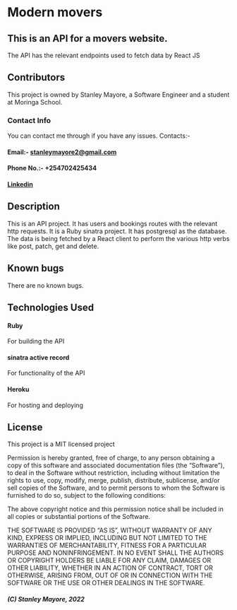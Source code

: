 # Modern movers
## This is an API for a movers website.
The API has the relevant endpoints used to fetch data by React JS

## Contributors
This project is owned by Stanley Mayore, a Software Engineer and a student at Moringa School.

### Contact Info
You can contact me through if you have any issues. 
Contacts:-
   #### Email:- stanleymayore2@gmail.com
   #### Phone No.:- +254702425434
   #### [Linkedin]("www.linkedin.com/in/stanley-mayore")

## Description
This is an API project. It has users and bookings routes with the relevant http requests. 
It is a Ruby sinatra project. It has postgresql as the database. 
The data is being fetched by a React client to perform the various http verbs like post, patch, 
get and delete.

## Known bugs
There are no known bugs.

## Technologies Used

#### Ruby
For building the API

#### sinatra active record
For functionality of the API

#### Heroku
For hosting and deploying

## License 
This project is a MIT licensed project

Permission is hereby granted, free of charge, to any person obtaining a copy of this software and associated documentation files (the “Software”), to deal in the Software without restriction, including without limitation the rights to use, copy, modify, merge, publish, distribute, sublicense, and/or sell copies of the Software, and to permit persons to whom the Software is furnished to do so, subject to the following conditions:

The above copyright notice and this permission notice shall be included in all copies or substantial portions of the Software.

THE SOFTWARE IS PROVIDED “AS IS”, WITHOUT WARRANTY OF ANY KIND, EXPRESS OR IMPLIED, INCLUDING BUT NOT LIMITED TO THE WARRANTIES OF MERCHANTABILITY, FITNESS FOR A PARTICULAR PURPOSE AND NONINFRINGEMENT. IN NO EVENT SHALL THE AUTHORS OR COPYRIGHT HOLDERS BE LIABLE FOR ANY CLAIM, DAMAGES OR OTHER LIABILITY, WHETHER IN AN ACTION OF CONTRACT, TORT OR OTHERWISE, ARISING FROM, OUT OF OR IN CONNECTION WITH THE SOFTWARE OR THE USE OR OTHER DEALINGS IN THE SOFTWARE.

##### (C) Stanley Mayore, 2022